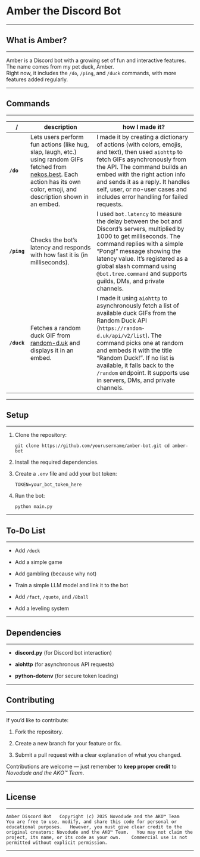 # Amber the Discord Bot

---

## What is Amber?

---

Amber is a Discord bot with a growing set of fun and interactive features.  
The name comes from my pet duck, Amber.  
Right now, it includes the `/do`, `/ping`, and `/duck` commands, with more features added regularly.

---

## Commands

---

|**/**|**description**|**how I made it?**|
|---|---|---|
|**`/do`**|Lets users perform fun actions (like hug, slap, laugh, etc.) using random GIFs fetched from [nekos.best](https://nekos.best/). Each action has its own color, emoji, and description shown in an embed.|I made it by creating a dictionary of actions (with colors, emojis, and text), then used `aiohttp` to fetch GIFs asynchronously from the API. The command builds an embed with the right action info and sends it as a reply. It handles self, user, or no-user cases and includes error handling for failed requests.|
|**`/ping`**|Checks the bot’s latency and responds with how fast it is (in milliseconds).|I used `bot.latency` to measure the delay between the bot and Discord’s servers, multiplied by 1000 to get milliseconds. The command replies with a simple “Pong!” message showing the latency value. It’s registered as a global slash command using `@bot.tree.command` and supports guilds, DMs, and private channels.|
|**`/duck`**|Fetches a random duck GIF from [random-d.uk](https://random-d.uk/) and displays it in an embed.|I made it using `aiohttp` to asynchronously fetch a list of available duck GIFs from the Random Duck API (`https://random-d.uk/api/v2/list`). The command picks one at random and embeds it with the title “Random Duck!”. If no list is available, it falls back to the `/random` endpoint. It supports use in servers, DMs, and private channels.|

---

## Setup

---

1. Clone the repository:
    
    `git clone https://github.com/yourusername/amber-bot.git cd amber-bot`
    
2. Install the required dependencies.
    
3. Create a `.env` file and add your bot token:
    
    `TOKEN=your_bot_token_here`
    
4. Run the bot:
    
    `python main.py`
    

---

## To-Do List

---

-  Add `/duck`
    
-  Add a simple game
    
-  Add gambling (because why not)
    
-  Train a simple LLM model and link it to the bot
    
-  Add `/fact`, `/quote`, and `/8ball`
    
-  Add a leveling system
    

---

## Dependencies

---

- **discord.py** (for Discord bot interaction)
    
- **aiohttp** (for asynchronous API requests)
    
- **python-dotenv** (for secure token loading)
    

---

## Contributing

---

If you’d like to contribute:

1. Fork the repository.
    
2. Create a new branch for your feature or fix.
    
3. Submit a pull request with a clear explanation of what you changed.
    

Contributions are welcome — just remember to **keep proper credit** to _Novodude and the AKO™ Team_.

---

## License

---

`Amber Discord Bot   Copyright (c) 2025 Novodude and the AKO™ Team    You are free to use, modify, and share this code for personal or educational purposes.   However, you must give clear credit to the original creators: Novodude and the AKO™ Team.   You may not claim the project, its name, or its code as your own.    Commercial use is not permitted without explicit permission.`

---